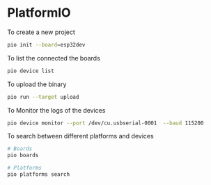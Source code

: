 # PlatformIO

To create a new project

```bash
pio init --board=esp32dev
```

To list the connected the boards

```bash
pio device list
```

To upload the binary

```bash
pio run --target upload
```

To Monitor the logs of the devices

```bash
pio device monitor --port /dev/cu.usbserial-0001  --baud 115200
```

To search between different platforms and devices

```bash
# Boards
pio boards

# Platforms
pio platforms search
```